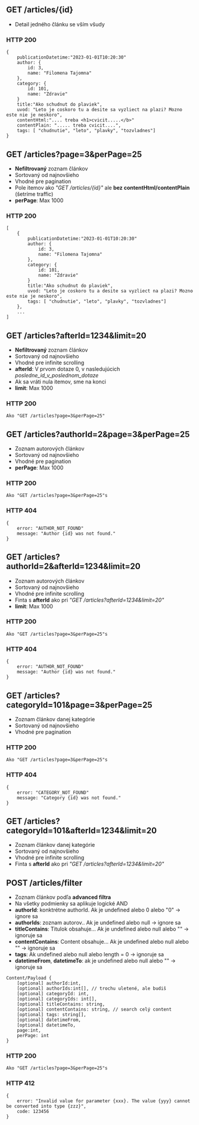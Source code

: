 ## GET /articles/{id}
- Detail jedného článku se vším všudy

### HTTP 200
```
{
    publicationDatetime:"2023-01-01T10:20:30"
    author: {
        id: 3,
        name: "Filomena Tajomna"
    },               
    category: {
        id: 101,
        name: "Zdravie"
    }
    title:"Ako schudnut do plaviek",
    uvod: "Leto je coskoro tu a desite sa vyzliect na plazi? Mozno este nie je neskoro",
    contentHtml:".... treba <h1>cvicit.....</b>"
    contentPlain: "..... treba cvicit....",
    tags: [ "chudnutie", "leto", "plavky", "tozvladnes"]
}
```

## GET /articles?page=3&perPage=25
- **Nefiltrovaný** zoznam článkov
- Sortovaný od najnovšieho
- Vhodné pre pagination
- Pole itemov ako *"GET /articles/{id}"* ale **bez contentHtml/contentPlain** (šetríme traffic)
- **perPage**: Max 1000

### HTTP 200
```
[
    {
        publicationDatetime:"2023-01-01T10:20:30"
        author: {
            id: 3,
            name: "Filomena Tajomna"
        },               
        category: {
            id: 101,
            name: "Zdravie"
        }
        title:"Ako schudnut do plaviek",
        uvod: "Leto je coskoro tu a desite sa vyzliect na plazi? Mozno este nie je neskoro",
        tags: [ "chudnutie", "leto", "plavky", "tozvladnes"]
    },
    ...
]
```

## GET /articles?afterId=1234&limit=20
- **Nefiltrovaný** zoznam článkov
- Sortovaný od najnovšieho
- Vhodné pre infinite scrolling
- **afterId**: V prvom dotaze 0, v nasledujúcich *posledne_id_v_poslednom_dotaze*
- Ak sa vráti nula itemov, sme na konci
- **limit**: Max 1000

### HTTP 200
```
Ako "GET /articles?page=3&perPage=25"
```

## GET /articles?authorId=2&page=3&perPage=25
- Zoznam autorových článkov
- Sortovaný od najnovšieho
- Vhodné pre pagination
- **perPage**: Max 1000

### HTTP 200
```
Ako "GET /articles?page=3&perPage=25"s
```

### HTTP 404
```
{
    error: "AUTHOR_NOT_FOUND"
    message: "Author {id} was not found."
}
```

## GET /articles?authorId=2&afterId=1234&limit=20
- Zoznam autorových článkov
- Sortovaný od najnovšieho
- Vhodné pre infinite scrolling
- Finta s **afterId** ako pri *"GET /articles?afterId=1234&limit=20"*
- **limit**: Max 1000

### HTTP 200
```
Ako "GET /articles?page=3&perPage=25"s
```

### HTTP 404
```
{
    error: "AUTHOR_NOT_FOUND"
    message: "Author {id} was not found."
}
```

## GET /articles?categoryId=101&page=3&perPage=25
- Zoznam článkov danej kategórie
- Sortovaný od najnovšieho
- Vhodné pre pagination

### HTTP 200
```
Ako "GET /articles?page=3&perPage=25"s
```

### HTTP 404
```
{
    error: "CATEGORY_NOT_FOUND"
    message: "Category {id} was not found."
}
```

## GET /articles?categoryId=101&afterId=1234&limit=20
- Zoznam článkov danej kategórie
- Sortovaný od najnovšieho
- Vhodné pre infinite scrolling
- Finta s **afterId** ako pri *"GET /articles?afterId=1234&limit=20"*


## POST /articles/filter
- Zoznam článkov podľa **advanced filtra**
- Na všetky podmienky sa aplikuje logické AND
- **authorId**: konktrétne authorId. Ak je undefined alebo 0 alebo "0" -> ignore sa
- **authorIds**: zoznam autorov.. Ak je undefined alebo null -> ignore sa
- **titleContains**: Titulok obsahuje... Ak je undefined alebo null alebo "" -> ignoruje sa
- **contentContains**: Content obsahuje... Ak je undefined alebo null alebo  "" -> ignoruje sa
- **tags**: Ak undefined alebo null alebo length = 0 -> ignoruje sa
- **datetimeFrom**, **datetimeTo**: ak je undefined alebo null alebo "" -> ignoruje sa

```
Content/Payload {
    [optional] authorId:int,
    [optional] authorIds:int[], // trochu uletené, ale budiš
    [optional] categoryId: int,
    [optional] categoryIds: int[],
    [optional] titleContains: string,
    [optional] contentContains: string, // search celý content
    [optional] tags: string[],
    [optional] datetimeFrom,
    [optional] datetimeTo,
    page:int,
    perPage: int
}
```

### HTTP 200
```
Ako "GET /articles?page=3&perPage=25"s
```

### HTTP 412
```
{
    error: "Invalid value for parameter {xxx}. The value {yyy} cannot be converted into type {zzz}",
    code: 123456    
}

